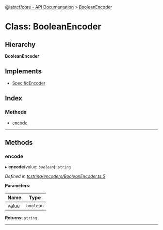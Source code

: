 [@iabtcf/core - API Documentation](../README.md) > [BooleanEncoder](../classes/booleanencoder.md)

# Class: BooleanEncoder

## Hierarchy

**BooleanEncoder**

## Implements

* [SpecificEncoder](../interfaces/specificencoder.md)

## Index

### Methods

* [encode](booleanencoder.md#encode)

---

## Methods

<a id="encode"></a>

###  encode

▸ **encode**(value: *`boolean`*): `string`

*Defined in [tcstring/encoders/BooleanEncoder.ts:5](https://github.com/chrispaterson/iabtcf-es/blob/a3a6d97/modules/core/src/tcstring/encoders/BooleanEncoder.ts#L5)*

**Parameters:**

| Name | Type |
| ------ | ------ |
| value | `boolean` |

**Returns:** `string`

___

